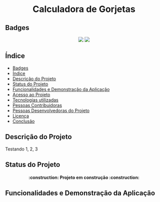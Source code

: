 
<h1 align = "center">Calculadora de Gorjetas</h1>

## Badges

<p align = "center">
<img src = "https://img.shields.io/badge/Status-EM%20DESENVOLVIMENTO-yellow?style=for-the-badge">
<img src = "https://img.shields.io/badge/Vers%C3%A3o-0.1-informational?style=for-the-badge">
</p >


## Índice

* [Badges](#badges)
* [Índice](#índice)
* [Descrição do Projeto](#descrição-do-projeto)
* [Status do Projeto](#status-do-projeto)
* [Funcionalidades e Demonstração da Aplicação](#funcionalidades-e-demonstração-da-aplicação)
* [Acesso ao Projeto](#acesso-ao-projeto)
* [Tecnologias utilizadas](#tecnologias-utilizadas)
* [Pessoas Contribuidoras](#pessoas-contribuidoras)
* [Pessoas Desenvolvedoras do Projeto](#pessoas-desenvolvedoras)
* [Licença](#licença)
* [Conclusão](#conclusão)

## Descrição do Projeto

Testando 1, 2, 3

## Status do Projeto
<h4 align="center"> 
    :construction:  Projeto em construção  :construction:
</h4>

## Funcionalidades e Demonstração da Aplicação


